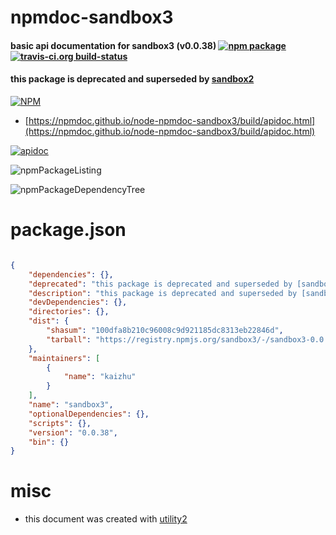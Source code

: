 # npmdoc-sandbox3

#### basic api documentation for  sandbox3 (v0.0.38)  [![npm package](https://img.shields.io/npm/v/npmdoc-sandbox3.svg?style=flat-square)](https://www.npmjs.org/package/npmdoc-sandbox3) [![travis-ci.org build-status](https://api.travis-ci.org/npmdoc/node-npmdoc-sandbox3.svg)](https://travis-ci.org/npmdoc/node-npmdoc-sandbox3)

#### this package is deprecated and superseded by [sandbox2](https://www.npmjs.com/package/sandbox2)

[![NPM](https://nodei.co/npm/sandbox3.png?downloads=true&downloadRank=true&stars=true)](https://www.npmjs.com/package/sandbox3)

- [https://npmdoc.github.io/node-npmdoc-sandbox3/build/apidoc.html](https://npmdoc.github.io/node-npmdoc-sandbox3/build/apidoc.html)

[![apidoc](https://npmdoc.github.io/node-npmdoc-sandbox3/build/screenCapture.buildCi.browser.%252Ftmp%252Fbuild%252Fapidoc.html.png)](https://npmdoc.github.io/node-npmdoc-sandbox3/build/apidoc.html)

![npmPackageListing](https://npmdoc.github.io/node-npmdoc-sandbox3/build/screenCapture.npmPackageListing.svg)

![npmPackageDependencyTree](https://npmdoc.github.io/node-npmdoc-sandbox3/build/screenCapture.npmPackageDependencyTree.svg)



# package.json

```json

{
    "dependencies": {},
    "deprecated": "this package is deprecated and superseded by [sandbox2](https://www.npmjs.com/package/sandbox2)",
    "description": "this package is deprecated and superseded by [sandbox2](https://www.npmjs.com/package/sandbox2)",
    "devDependencies": {},
    "directories": {},
    "dist": {
        "shasum": "100dfa8b210c96008c9d921185dc8313eb22846d",
        "tarball": "https://registry.npmjs.org/sandbox3/-/sandbox3-0.0.38.tgz"
    },
    "maintainers": [
        {
            "name": "kaizhu"
        }
    ],
    "name": "sandbox3",
    "optionalDependencies": {},
    "scripts": {},
    "version": "0.0.38",
    "bin": {}
}
```



# misc
- this document was created with [utility2](https://github.com/kaizhu256/node-utility2)
